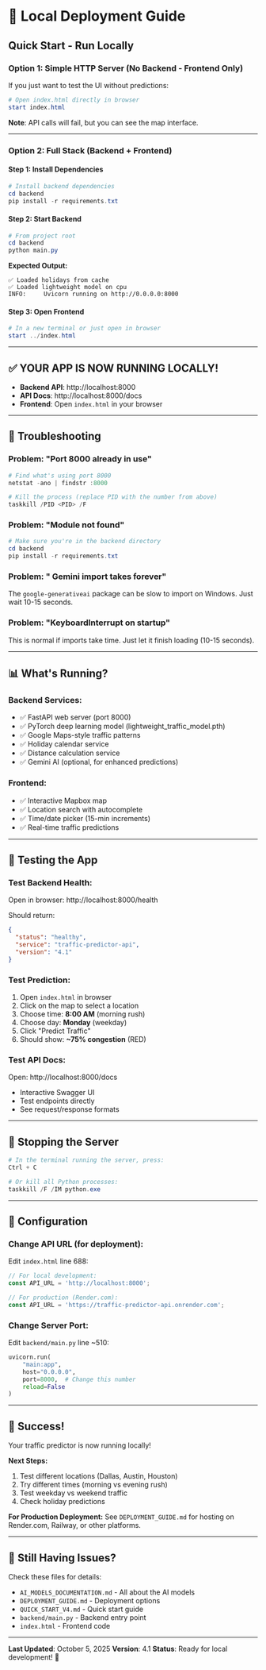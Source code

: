 # 🚀 Local Deployment Guide

## Quick Start - Run Locally

### Option 1: Simple HTTP Server (No Backend - Frontend Only)

If you just want to test the UI without predictions:

```powershell
# Open index.html directly in browser
start index.html
```

**Note**: API calls will fail, but you can see the map interface.

---

### Option 2: Full Stack (Backend + Frontend)

#### Step 1: Install Dependencies
```powershell
# Install backend dependencies
cd backend
pip install -r requirements.txt
```

#### Step 2: Start Backend
```powershell
# From project root
cd backend
python main.py
```

**Expected Output:**
```
✅ Loaded holidays from cache
✅ Loaded lightweight model on cpu
INFO:     Uvicorn running on http://0.0.0.0:8000
```

#### Step 3: Open Frontend
```powershell
# In a new terminal or just open in browser
start ../index.html
```

---

## ✅ YOUR APP IS NOW RUNNING LOCALLY!

- **Backend API**: http://localhost:8000
- **API Docs**: http://localhost:8000/docs
- **Frontend**: Open `index.html` in your browser

---

## 🔧 Troubleshooting

### Problem: "Port 8000 already in use"
```powershell
# Find what's using port 8000
netstat -ano | findstr :8000

# Kill the process (replace PID with the number from above)
taskkill /PID <PID> /F
```

### Problem: "Module not found"
```powershell
# Make sure you're in the backend directory
cd backend
pip install -r requirements.txt
```

### Problem: " Gemini import takes forever"
The `google-generativeai` package can be slow to import on Windows. Just wait 10-15 seconds.

### Problem: "KeyboardInterrupt on startup"
This is normal if imports take time. Just let it finish loading (10-15 seconds).

---

## 📊 What's Running?

### Backend Services:
- ✅ FastAPI web server (port 8000)
- ✅ PyTorch deep learning model (lightweight_traffic_model.pth)
- ✅ Google Maps-style traffic patterns
- ✅ Holiday calendar service
- ✅ Distance calculation service
- ✅ Gemini AI (optional, for enhanced predictions)

### Frontend:
- ✅ Interactive Mapbox map
- ✅ Location search with autocomplete
- ✅ Time/date picker (15-min increments)
- ✅ Real-time traffic predictions

---

## 🎯 Testing the App

### Test Backend Health:
Open in browser: http://localhost:8000/health

Should return:
```json
{
  "status": "healthy",
  "service": "traffic-predictor-api",
  "version": "4.1"
}
```

### Test Prediction:
1. Open `index.html` in browser
2. Click on the map to select a location
3. Choose time: **8:00 AM** (morning rush)
4. Choose day: **Monday** (weekday)
5. Click "Predict Traffic"
6. Should show: **~75% congestion** (RED)

### Test API Docs:
Open: http://localhost:8000/docs
- Interactive Swagger UI
- Test endpoints directly
- See request/response formats

---

## 🛑 Stopping the Server

```powershell
# In the terminal running the server, press:
Ctrl + C

# Or kill all Python processes:
taskkill /F /IM python.exe
```

---

## 📝 Configuration

### Change API URL (for deployment):
Edit `index.html` line 688:
```javascript
// For local development:
const API_URL = 'http://localhost:8000';

// For production (Render.com):
const API_URL = 'https://traffic-predictor-api.onrender.com';
```

### Change Server Port:
Edit `backend/main.py` line ~510:
```python
uvicorn.run(
    "main:app",
    host="0.0.0.0",
    port=8000,  # Change this number
    reload=False
)
```

---

## 🎉 Success!

Your traffic predictor is now running locally!

**Next Steps:**
1. Test different locations (Dallas, Austin, Houston)
2. Try different times (morning vs evening rush)
3. Test weekday vs weekend traffic
4. Check holiday predictions

**For Production Deployment:**
See `DEPLOYMENT_GUIDE.md` for hosting on Render.com, Railway, or other platforms.

---

## 🐛 Still Having Issues?

Check these files for details:
- `AI_MODELS_DOCUMENTATION.md` - All about the AI models
- `DEPLOYMENT_GUIDE.md` - Deployment options
- `QUICK_START_V4.md` - Quick start guide
- `backend/main.py` - Backend entry point
- `index.html` - Frontend code

---

**Last Updated**: October 5, 2025
**Version**: 4.1
**Status**: Ready for local development! 🚀

